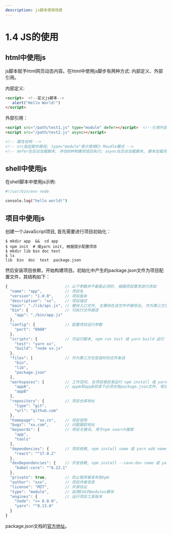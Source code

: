 ```yaml
---
description: js脚本使用场景
---
```


# 1.4 JS的使用

## html中使用js

js脚本赋予html网页动态内容。在html中使用js脚步有两种方式: 内部定义、外部引用。

内部定义:

```html
<script>  <!--定义js脚本-->
   alert("Hello World!")
</script>
```

外部引用：

```html
<script src="/path/test1.js" type="module" defer></script>  <!--引用外部脚本-->    
<script src="/path/test2.js" async></script>

<!-- 属性说明 -->
<!-- src指定脚步路径; type="module"表示使用ES Moudle模式 -->
<!-- defer在后台加载脚本, 并在DOM构建完成后执行; async在后台加载脚本, 脚本加载完后立即执行 -->
```

## shell中使用js

在shell脚本中使用js示例:

```bash
#!/usr/bin/env node

console.log("hello world!")
```

## 项目中使用js

创建一个JavaScript项目, 首先需要进行项目初始化：

```shell
$ mkdir app  &&  cd app
$ npm init  # 或yarn init, 根据提示配置项目
$ mkdir lib bin doc test
$ ls
lib  bin  doc  test  package.json
```

然后安装项目依赖，开始构建项目。初始化中产生的package.json文件为项目配置文件，其结构如下：

```javascript
{                         // 以下参数并不都是必须的, 根据项目需求进行添加
  "name": "app",          // 项目名
  "version": "1.0.0",     // 项目版本
  "description": "xx",    // 项目描述
  "main": "./lib/api.js", // 模块入口文件, 主模块在该文件中被导出, 作为第三方包时import从这里导入模块
  "bin": {                // 可执行文件路径
    "app": "./bin/app.js"
  },
  "config": {             // 配置项目运行参数
    "port": "8080"
  }, 
  "scripts": {            // 可运行脚本, npm run test 或 yarn build 运行
    "test": "yarn xx",
    "build": "node xx.js"
  },
  "files": [              // 作为第三方包安装时的文件条目
    "bin", 
    "lib",
    "package.json"
  ],
  "workspaces": [         // 工作空间, 在项目根目录运行 npm install 或 yarn install时, 工作空间目录会被链接到node_modules目录下
    "appA",               // appA和appB目录下必须也有package.json文件, 相当于一个大项目中嵌套了几个小项目
    "appB"
  ],
  "repository": {         // 项目仓库地址
    "type": "git",
    "url": "github.com"
  },
  "homepage": "xx.cn",    // 项目官网
  "bugs": "xx.com",       // 问题跟踪地址
  "keywords": [           // 项目关键词, 用于npm search搜索
    "app",
    "tools"
  ],
  "dependencies": {       // 项目依赖, npm install name 或 yarn add name
    "react": "^17.0.2"
  },
  "devDependencies": {    // 开发依赖, npm install --save-dev name 或 yarn add --dev name
    "babel-core": "^6.22.1"
  },
  "private": true,        // 防止程序被发布到npm
  "author": "xxx",        // 项目作者信息
  "license": "MIT",       // 开源协议
  "type": "module",       // 启用ES6的moduleo模块
  "engines": {            // 运行项目工具版本
    "node": ">= 6.0.0",
    "yarn": "^0.13.0"
  }
}
```

package.json文档的[官方地址](https://docs.npmjs.com/cli/v6/configuring-npm/package-json)。

